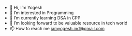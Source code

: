 - 👋 Hi, I’m Yogesh
- 👀 I’m interested in Programming
- 🌱 I’m currently learning DSA in CPP
- 💞️ I’m looking forward to be valuable resource in tech world
- 📫 How to reach me iamyogesh.ind@gmail.com
